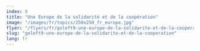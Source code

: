 ```yaml
---
index: 9
title: "Une Europe de la solidarité et de la coopération"
image: "/images/fr/topics/250x250_fr_europe.jpg"
flyer: "/flyers/fr/goleft9-une-europe-de-la-solidarite-et-de-la-cooperation.pdf"
slug: "goleft9-une-europe-de-la-solidarite-et-de-la-cooperation"
lang: fr
---
```

